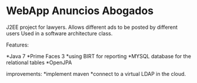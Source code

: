 # WebApp Anuncios Abogados
J2EE project for lawyers. Allows different ads to be posted by different users
Used in a software architecture class.

Features:

*Java 7
*Prime Faces 3
*using BIRT for reporting 
*MYSQL database for the relational tables
*OpenJPA


improvements:
*implement maven
*connect to a virtual LDAP in the cloud.
